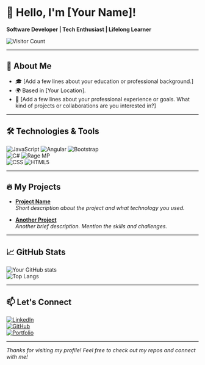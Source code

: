 # 👋 Hello, I'm [Your Name]!

**Software Developer | Tech Enthusiast | Lifelong Learner**

![Visitor Count](https://komarev.com/ghpvc/?username=YourUsername&color=blue)

---

## 🚀 About Me
- 🎓 [Add a few lines about your education or professional background.]
- 🌍 Based in [Your Location].
- 💼 [Add a few lines about your professional experience or goals. What kind of projects or collaborations are you interested in?]

---

## 🛠️ Technologies & Tools
![JavaScript](https://img.shields.io/badge/-JavaScript-05122A?style=flat&logo=javascript) ![Angular](https://img.shields.io/badge/-Angular-05122A?style=flat&logo=angular) ![Bootstrap](https://img.shields.io/badge/-Bootstrap-05122A?style=flat&logo=bootstrap)  
![C#](https://img.shields.io/badge/-CSharp-05122A?style=flat&logo=csharp) ![Rage MP](https://img.shields.io/badge/-RageMP-05122A?style=flat&logo=grandtheftauto)  
![CSS](https://img.shields.io/badge/-CSS3-05122A?style=flat&logo=css3) ![HTML5](https://img.shields.io/badge/-HTML5-05122A?style=flat&logo=html5)  

---

## 🔥 My Projects
- **[Project Name](https://github.com/yourusername/projectname)**  
  *Short description about the project and what technology you used.*

- **[Another Project](https://github.com/yourusername/anotherproject)**  
  *Another brief description. Mention the skills and challenges.*

---

## 📈 GitHub Stats

![Your GitHub stats](https://github-readme-stats.vercel.app/api?username=YourUsername&show_icons=true&hide=stars&count_private=true&theme=radical)  
![Top Langs](https://github-readme-stats.vercel.app/api/top-langs/?username=YourUsername&layout=compact&theme=radical)

---

## 📫 Let's Connect

[![LinkedIn](https://img.shields.io/badge/LinkedIn-0077B5?style=flat&logo=linkedin&logoColor=white)](https://www.linkedin.com/in/yourprofile)  
[![GitHub](https://img.shields.io/badge/GitHub-100000?style=flat&logo=github&logoColor=white)](https://github.com/YourUsername)  
[![Portfolio](https://img.shields.io/badge/Portfolio-000000?style=flat&logo=wordpress&logoColor=white)](https://yourwebsite.com)

---

*Thanks for visiting my profile! Feel free to check out my repos and connect with me!*
